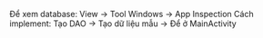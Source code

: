 Để xem database: View -> Tool Windows -> App Inspection
Cách implement: 
  Tạo DAO -> Tạo dữ liệu mẫu -> Để ở MainActivity
